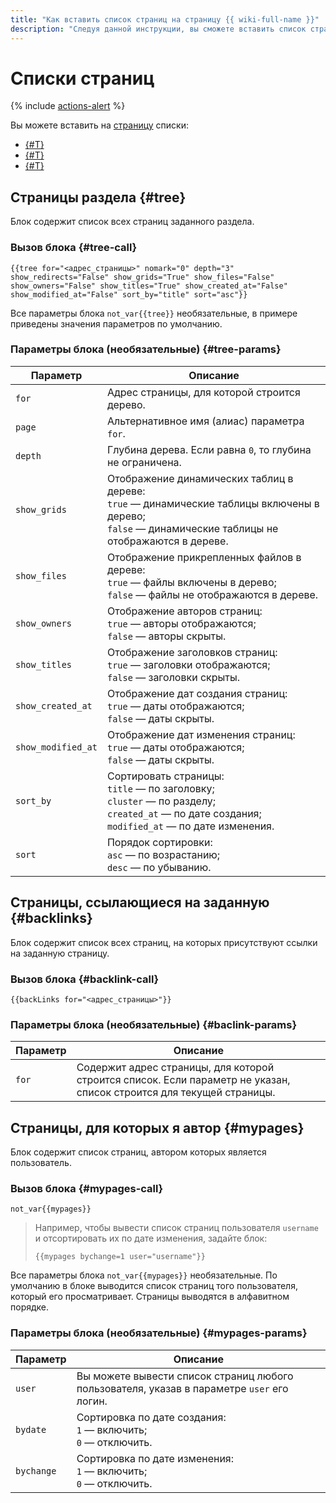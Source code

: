 ```yaml
---
title: "Как вставить список страниц на страницу {{ wiki-full-name }}"
description: "Следуя данной инструкции, вы сможете вставить список страниц на страницу." 
---
```


# Списки страниц

{% include [actions-alert](../../_includes/wiki/actions-alert.md) %}

Вы можете вставить на [страницу](../pages-types.md#page) списки:

* [{#T}](#tree)
* [{#T}](#backlinks)
* [{#T}](#mypages)

## Страницы раздела {#tree}

Блок содержит список всех страниц заданного раздела.

### Вызов блока {#tree-call}

```text
{{tree for="<адрес_страницы>" nomark="0" depth="3" show_redirects="False" show_grids="True" show_files="False" show_owners="False" show_titles="True" show_created_at="False" show_modified_at="False" sort_by="title" sort="asc"}}
```

Все параметры блока `not_var{{tree}}` необязательные, в примере приведены значения параметров по умолчанию.

### Параметры блока (необязательные) {#tree-params}

Параметр | Описание
--- | ---
`for` | Адрес страницы, для которой строится дерево. 
`page` | Альтернативное имя (алиас) параметра `for`.
`depth` | Глубина дерева. Если равна `0`, то глубина не ограничена.
`show_grids` | Отображение динамических таблиц в дереве:<br>`true` — динамические таблицы включены в дерево;<br>`false` — динамические таблицы не отображаются в дереве.
`show_files` | Отображение прикрепленных файлов в дереве:<br>`true` — файлы включены в дерево;<br>`false` — файлы не отображаются в дереве.
`show_owners` | Отображение авторов страниц:<br>`true` — авторы отображаются;<br>`false` — авторы скрыты.
`show_titles` | Отображение заголовков страниц:<br>`true` — заголовки отображаются;<br>`false` — заголовки скрыты. 
`show_created_at` | Отображение дат создания страниц:<br>`true` — даты отображаются;<br>`false` — даты скрыты.
`show_modified_at` | Отображение дат изменения страниц:<br>`true` — даты отображаются;<br>`false` — даты скрыты.
`sort_by` | Сортировать страницы:<br>`title` — по заголовку;<br>`cluster` — по разделу;<br>`created_at` — по дате создания;<br>`modified_at` — по дате изменения.
`sort` | Порядок сортировки:<br>`asc` — по возрастанию;<br>`desc` — по убыванию.

## Страницы, ссылающиеся на заданную {#backlinks}

Блок содержит список всех страниц, на которых присутствуют ссылки на заданную страницу.

### Вызов блока {#backlink-call}

```text
{{backLinks for="<адрес_страницы>"}}
```

### Параметры блока (необязательные) {#baclink-params}

Параметр | Описание
--- | ---
`for` | Содержит адрес страницы, для которой строится список. Если параметр не указан, список строится для текущей страницы.

## Страницы, для которых я автор {#mypages}

Блок содержит список страниц, автором которых является пользователь.

### Вызов блока {#mypages-call}

```text
not_var{{mypages}}
```

> Например, чтобы вывести список страниц пользователя `username` и отсортировать их по дате изменения, задайте блок:
>
> ```
> {{mypages bychange=1 user="username"}}
> ```

Все параметры блока `not_var{{mypages}}` необязательные. По умолчанию в блоке выводится список страниц того пользователя, который его просматривает. Страницы выводятся в алфавитном порядке.

### Параметры блока (необязательные) {#mypages-params}

Параметр | Описание
--- | ---
`user` | Вы можете вывести список страниц любого пользователя, указав в параметре `user` его логин.
`bydate` | Сортировка по дате создания:<br>`1` — включить;<br>`0` — отключить.
`bychange` | Сортировка по дате изменения:<br>`1` — включить;<br>`0` — отключить.
